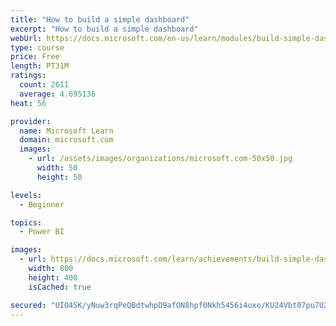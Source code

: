 ```yaml
---
title: "How to build a simple dashboard"
excerpt: "How to build a simple dashboard"
webUrl: https://docs.microsoft.com/en-us/learn/modules/build-simple-dashboard/
type: course
price: Free
length: PT31M
ratings:
  count: 2611
  average: 4.695136
heat: 56

provider:
  name: Microsoft Learn
  domain: microsoft.com
  images:
    - url: /assets/images/organizations/microsoft.com-50x50.jpg
      width: 50
      height: 50

levels:
  - Beginner

topics:
  - Power BI

images:
  - url: https://docs.microsoft.com/learn/achievements/build-simple-dashboard-social.png
    width: 800
    height: 400
    isCached: true

secured: "UIO4SK/yNuw3rqPeQBdtwhpD9afON8hpf0Nkh5456i4uxo/KU24Vbt07pu7U2b1FwLZAG4D4Hd77CbiQrY7/HFOnNz5OVaLXWxRhsyyIAaOWM//ng2fY9LArhO4wyqW5+O9/FouI73v7ZN1u6aADQiTCkQ4tHZAJax8xsBhfTfsfgyggVPzH1EvVCQUEYcGzRAugV5WVARQ56/6B6a09EbljzY0wh/zOzkvHGDtChRCCkDA93X4dI7aBwH2ZuU/oRRJWhg2yTmC3EB4tGui/NqaAcuuuHXmJsAeO/1iEU6rV7Lb/g9z08ur1prTDwFXKNIsmogtwFxq6pw8ZTnA5yTyZO6gtWFo/R/pUCTXcoPn4JVBlcLfkE8ZTzlCfq+E+1ZAyzSrNBibM7fglSHeYQlw4lVWDAyCEb2b94hUNqzA=;SktNXCL8jSTp74dQQuRmDA=="
---
```


